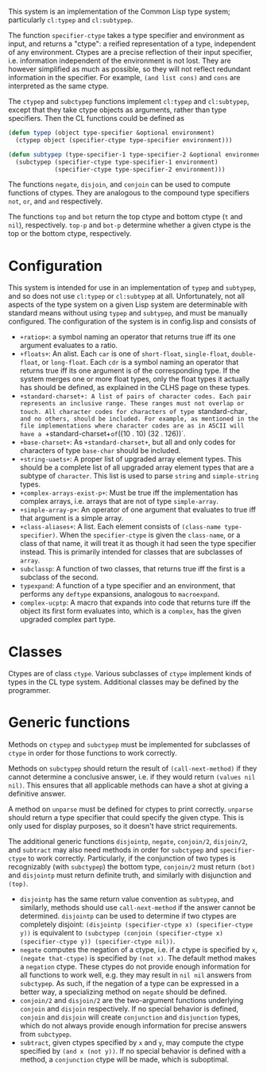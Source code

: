 This system is an implementation of the Common Lisp type system; particularly `cl:typep` and `cl:subtypep`.

The function `specifier-ctype` takes a type specifier and environment as input, and returns a "ctype": a reified representation of a type, independent of any environment. Ctypes are a precise reflection of their input specifier, i.e. information independent of the environment is not lost. They are however simplified as much as possible, so they will not reflect redundant information in the specifier. For example, `(and list cons)` and `cons` are interpreted as the same ctype.

The `ctypep` and `subctypep` functions implement `cl:typep` and `cl:subtypep`, except that they take ctype objects as arguments, rather than type specifiers. Then the CL functions could be defined as

```lisp
(defun typep (object type-specifier &optional environment)
  (ctypep object (specifier-ctype type-specifier environment)))

(defun subtypep (type-specifier-1 type-specifier-2 &optional environment)
  (subctypep (specifier-ctype type-specifier-1 environment)
             (specifier-ctype type-specifier-2 environment)))
```

The functions `negate`, `disjoin`, and `conjoin` can be used to compute functions of ctypes. They are analogous to the compound type specifiers `not`, `or`, and `and` respectively.

The functions `top` and `bot` return the top ctype and bottom ctype (`t` and `nil`), respectively. `top-p` and `bot-p` determine whether a given ctype is the top or the bottom ctype, respectively.

# Configuration

This system is intended for use in an implementation of `typep` and `subtypep`, and so does not use `cl:typep` or `cl:subtypep` at all. Unfortunately, not all aspects of the type system on a given Lisp system are determinable with standard means without using `typep` and `subtypep`, and must be manually configured. The configuration of the system is in config.lisp and consists of

 * `+ratiop+`: a symbol naming an operator that returns true iff its one argument evaluates to a ratio.
 * `+floats+`: An alist. Each `car` is one of `short-float`, `single-float`, `double-float`, or `long-float`. Each `cdr` is a symbol naming an operator that returns true iff its one argument is of the corresponding type. If the system merges one or more float types, only the float types it actually has should be defined, as explained in the CLHS page on these types.
 * `+standard-charset+: A list of pairs of character codes. Each pair represents an inclusive range. These ranges must not overlap or touch. All character codes for characters of type `standard-char`, and no others, should be included. For example, as mentioned in the file implementations where character codes are as in ASCII will have a `+standard-charset+` of `((10 . 10) (32 . 126))`.
 * `+base-charset+`: As `+standard-charset+`, but all and only codes for characters of type `base-char` should be included.
 * `+string-uaets+`: A proper list of upgraded array element types. This should be a complete list of all upgraded array element types that are a subtype of `character`. This list is used to parse `string` and `simple-string` types.
 * `+complex-arrays-exist-p+`: Must be true iff the implementation has complex arrays, i.e. arrays that are not of type `simple-array`.
 * `+simple-array-p+`: An operator of one argument that evaluates to true iff that argument is a simple array.
 * `+class-aliases+`: A list. Each element consists of `(class-name type-specifier)`. When the `specifier-ctype` is given the `class-name`, or a class of that name, it will treat it as though it had seen the type specifier instead. This is primarily intended for classes that are subclasses of `array`.
 * `subclassp`: A function of two classes, that returns true iff the first is a subclass of the second.
 * `typexpand`: A function of a type specifier and an environment, that performs any `deftype` expansions, analogous to `macroexpand`.
 * `complex-ucptp`: A macro that expands into code that returns ture iff the object its first form evaluates into, which is a `complex`, has the given upgraded complex part type.

# Classes

Ctypes are of class `ctype`. Various subclasses of `ctype` implement kinds of types in the CL type system. Additional classes may be defined by the programmer.

# Generic functions

Methods on `ctypep` and `subctypep` must be implemented for subclasses of `ctype` in order for those functions to work correctly.

Methods on `subctypep` should return the result of `(call-next-method)` if they cannot determine a conclusive answer, i.e. if they would return `(values nil nil)`. This ensures that all applicable methods can have a shot at giving a definitive answer.

A method on `unparse` must be defined for ctypes to print correctly. `unparse` should return a type specifier that could specify the given ctype. This is only used for display purposes, so it doesn't have strict requirements.

The additional generic functions `disjointp`, `negate`, `conjoin/2`, `disjoin/2`, and `subtract` may also need methods in order for `subctypep` and `specifier-ctype` to work correctly. Particularly, if the conjunction of two types is recognizably (with `subctypep`) the bottom type, `conjoin/2` must return `(bot)` and `disjointp` must return definite truth, and similarly with disjunction and `(top)`.

 * `disjointp` has the same return value convention as `subtypep`, and similarly, methods should use `call-next-method` if the answer cannot be determined. `disjointp` can be used to determine if two ctypes are completely disjoint: `(disjointp (specifier-ctype x) (specifier-ctype y))` is equivalent to `(subctypep (conjoin (specifier-ctype x) (specifier-ctype y)) (specifier-ctype nil))`.
 * `negate` computes the negation of a ctype, i.e. if a ctype is specified by `x`, `(negate that-ctype)` is specified by `(not x)`. The default method makes a `negation` ctype. These ctypes do not provide enough information for all functions to work well, e.g. they may result in `nil nil` answers from `subctypep`. As such, if the negation of a type can be expressed in a better way, a specializing method on `negate` should be defined.
 * `conjoin/2` and `disjoin/2` are the two-argument functions underlying `conjoin` and `disjoin` respectively. If no special behavior is defined, `conjoin` and `disjoin` will create `conjunction` and `disjunction` types, which do not always provide enough information for precise answers from `subctypep`.
 * `subtract`, given ctypes specified by `x` and `y`, may compute the ctype specified by `(and x (not y))`. If no special behavior is defined with a method, a `conjunction` ctype will be made, which is suboptimal.
